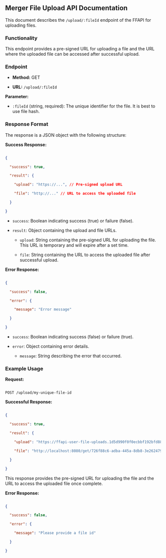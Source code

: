 ## Merger File Upload API Documentation

This document describes the `/upload/:fileId` endpoint of the FFAPI for uploading files.

### Functionality

This endpoint provides a pre-signed URL for uploading a file and the URL where the uploaded file can be accessed after successful upload.

### Endpoint

- **Method:** GET

- **URL:** `/upload/:fileId`

**Parameter:**

- `:fileId` (string, required): The unique identifier for the file. It is best to use file hash.

### Response Format

The response is a JSON object with the following structure:

**Success Response:**

```json

{

  "success": true,

  "result": {

    "upload": "https://...", // Pre-signed upload URL

    "file": "http://..." // URL to access the uploaded file

  }

}

```

- `success`: Boolean indicating success (true) or failure (false).

- `result`: Object containing the upload and file URLs.

  - `upload`: String containing the pre-signed URL for uploading the file. This URL is temporary and will expire after a set time.

  - `file`: String containing the URL to access the uploaded file after successful upload.

**Error Response:**

```json

{

  "success": false,

  "error": {

    "message": "Error message"

  }

}

```

- `success`: Boolean indicating success (false) or failure (true).

- `error`: Object containing error details.

  - `message`: String describing the error that occurred.

### Example Usage

**Request:**

```

POST /upload/my-unique-file-id

```

**Successful Response:**

```json

{

  "success": true,

  "result": {

    "upload": "https://ffapi-user-file-uploads.1d5d990f0f0ecbbf192bfd882bc4e715.r2.cloudflarestorage.com/726f88c6-adba-445a-8db8-3e26247931a1_my-file-id?X-Amz-Algorithm=AWS4-HMAC-SHA256&X-Amz-Content-Sha256=UNSIGNED-PAYLOAD&X-Amz-Credential=517d715629d54f2f8390e90c259fbcba%2F20241224%2Fauto%2Fs3%2Faws4_request&X-Amz-Date=20241224T104034Z&X-Amz-Expires=1800&X-Amz-Signature=472b4598ef93ec271ab3da4c4d8f8cc1dcd48039e095e4cb1912289091868de5&X-Amz-SignedHeaders=host&x-id=PutObject",

    "file": "http://localhost:8080/get/726f88c6-adba-445a-8db8-3e26247931a1_my-file-id"

  }

}

```

This response provides the pre-signed URL for uploading the file and the URL to access the uploaded file once complete.

**Error Response:**

```json

{

  "success": false,

  "error": {

    "message": "Please provide a file id"

  }

}

```
